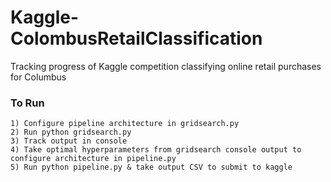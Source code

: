 # Kaggle-ColombusRetailClassification
 Tracking progress of Kaggle competition classifying online retail purchases for Columbus

### To Run
    1) Configure pipeline architecture in gridsearch.py
    2) Run python gridsearch.py
    3) Track output in console
    4) Take optimal hyperparameters from gridsearch console output to configure architecture in pipeline.py
    5) Run python pipeline.py & take output CSV to submit to kaggle